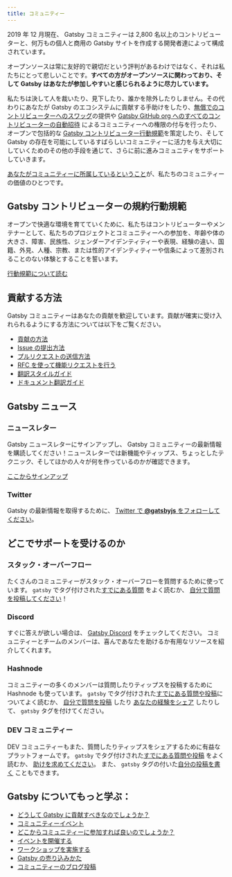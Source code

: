 ```yaml
---
title: コミュニティー
---
```


2019 年 12 月現在、 Gatsby コミュニティーは 2,800 名以上のコントリビューターと、何万もの個人と商用の Gatsby サイトを作成する開発者達によって構成されています。

オープンソースは常に友好的で親切だという評判があるわけではなく、それは私たちにとって悲しいことです。**すべての方がオープンソースに関わっており、そして Gatsby はあなたが参加しやすいと感じられるように尽力しています。**

私たちは決して人を裁いたり、見下したり、誰かを除外したりしません。その代わりにあなたが Gatsby のエコシステムに貢献する手助けをしたり、[無償でのコントリビューターへのスワッグ](https://gatsby.dev/swag)の提供や [Gatsby GitHub org へのすべてのコントリビューターの自動招待](https://github.com/gatsbyjs/gatsby/pull/7699#issuecomment-416665803) によるコミュニティーへの権限の付与を行ったり、オープンで包括的な [Gatsby コントリビューター行動規範](/contributing/code-of-conduct/)を策定したり、そして Gatsby の存在を可能にしているすばらしいコミュニティーに活力を与え大切にしていくためのその他の手段を通じて、さらに前に進みコミュニティをサポートしていきます。

[あなたがコミュニティーに所属しているということ](/blog/2018-09-07-gatsby-values/#you-belong-here)が、私たちのコミュニティーの価値のひとつです。

## Gatsby コントリビューターの規約行動規範

オープンで快適な環境を育てていくために、私たちはコントリビューターやメンテナーとして、私たちのプロジェクトとコミュニティーへの参加を、年齢や体の大きさ、障害、民族性、ジェンダーアイデンティティーや表現、経験の違い、国籍、外見、人種、宗教、または性的アイデンティティーや信条によって差別されることのない体験とすることを誓います。

[行動規範について読む](/contributing/code-of-conduct/)

## 貢献する方法

Gatsby コミュニティーはあなたの貢献を歓迎しています。貢献が確実に受け入れられるようにする方法については以下をご覧ください。

- [貢献の方法](/contributing/how-to-contribute/)
- [Issue の提出方法](/contributing/how-to-file-an-issue/)
- [プルリクエストの送信方法](/contributing/how-to-open-a-pull-request/)
- [RFC を使って機能リクエストを行う](/blog/2018-04-06-introducing-gatsby-rfc-process/)
- [翻訳スタイルガイド](/contributing/gatsby-style-guide/)
- [ドキュメント翻訳ガイド](/contributing/gatsby-docs-translation-guide/)

## Gatsby ニュース

### ニュースレター

Gatsby ニュースレターにサインアップし、 Gatsby コミュニティーの最新情報を購読してください！ニュースレターでは新機能やティップス、ちょっとしたテクニック、そしてほかの人々が何を作っているのかが確認できます。

[ここからサインアップ](/newsletter/)

### Twitter

Gatsby の最新情報を取得するために、
[Twitter で **@gatsbyjs** をフォローしてください](https://twitter.com/gatsbyjs)。

## どこでサポートを受けるのか

### スタック・オーバーフロー

たくさんのコミュニティーがスタック・オーバーフローを質問するために使っています。
`gatsby` でタグ付けされた[すでにある質問](https://ja.stackoverflow.com/questions/tagged/gatsby) をよく読むか、
[自分で質問を投稿してください](http://stackoverflow.com/questions/ask?tags=gatsby)！

### Discord

すぐに答えが欲しい場合は、 [Gatsby Discord](https://gatsby.dev/discord) をチェックしてください。
コミュニティーとチームのメンバーは、喜んであなたを助けるか有用なリソースを紹介してくれます。

### Hashnode

コミュニティーの多くのメンバーは質問したりティップスを投稿するために Hashnode も使っています。
`gatsby` でタグ付けされた[すでにある質問や投稿](https://hashnode.com/n/gatsby)についてよく読むか、
[自分で質問を投稿](https://hashnode.com/create/question) したり [あなたの経験をシェア](https://hashnode.com/create/story)
したりして、 `gatsby` タグを付けてください。

### DEV コミュニティー

DEV コミュニティーもまた、質問したりティップスをシェアするために有益なプラットフォームです。
`gatsby` でタグ付けされた[すでにある質問や投稿](https://dev.to/t/gatsby) をよく読むか、
[助けを求めてください](https://dev.to/new/help)。 また、 `gatsby` タグの付いた[自分の投稿を書く](https://dev.to/new/gatsby) こともできます。

## Gatsby についてもっと学ぶ：

- [どうして Gatsby に貢献すべきなのでしょうか？](/contributing/why-contribute-to-gatsby/)
- [コミュニティーイベント](/contributing/events/)
- [どこからコミュニティーに参加すれば良いのでしょうか？](/contributing/where-to-participate/)
- [イベントを開催する](/contributing/organize-a-gatsby-event/)
- [ワークショップを実施する](/contributing/how-to-run-a-gatsby-workshop/)
- [Gatsby の売り込みかた](/contributing/how-to-pitch-gatsby/)
- [コミュニティーのブログ投稿](/blog/tags/community/)
